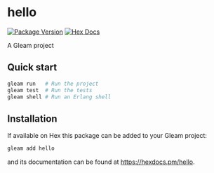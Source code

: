 # hello

[![Package Version](https://img.shields.io/hexpm/v/hello)](https://hex.pm/packages/hello)
[![Hex Docs](https://img.shields.io/badge/hex-docs-ffaff3)](https://hexdocs.pm/hello/)

A Gleam project

## Quick start

```sh
gleam run   # Run the project
gleam test  # Run the tests
gleam shell # Run an Erlang shell
```

## Installation

If available on Hex this package can be added to your Gleam project:

```sh
gleam add hello
```

and its documentation can be found at <https://hexdocs.pm/hello>.
